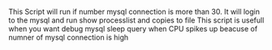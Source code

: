 This Script will run if number mysql connection is more than 30. It will login to the mysql and run show processlist and copies to file
This script is usefull when you want debug mysql sleep query when CPU spikes up beacuse of numner of mysql connection is high